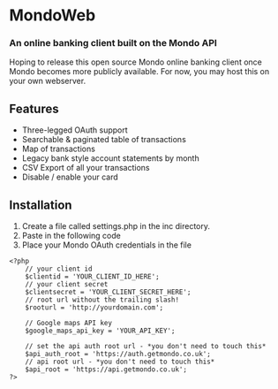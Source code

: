 # MondoWeb
### An online banking client built on the Mondo API

Hoping to release this open source Mondo online banking client once Mondo becomes more publicly available. For now, you may host this on your own webserver.

## Features
- Three-legged OAuth support
- Searchable & paginated table of transactions
- Map of transactions
- Legacy bank style account statements by month
- CSV Export of all your transactions
- Disable / enable your card

## Installation
1. Create a file called settings.php in the inc directory.
2. Paste in the following code
3. Place your Mondo OAuth credentials in the file

```
<?php
    // your client id
    $clientid = 'YOUR_CLIENT_ID_HERE';
    // your client secret
    $clientsecret = 'YOUR_CLIENT_SECRET_HERE';
    // root url without the trailing slash!
    $rooturl = 'http://yourdomain.com';

    // Google maps API key
    $google_maps_api_key = 'YOUR_API_KEY';

    // set the api auth root url - *you don't need to touch this*
    $api_auth_root = 'https://auth.getmondo.co.uk';
    // api root url - *you don't need to touch this*
    $api_root = 'https://api.getmondo.co.uk';
?>
```
